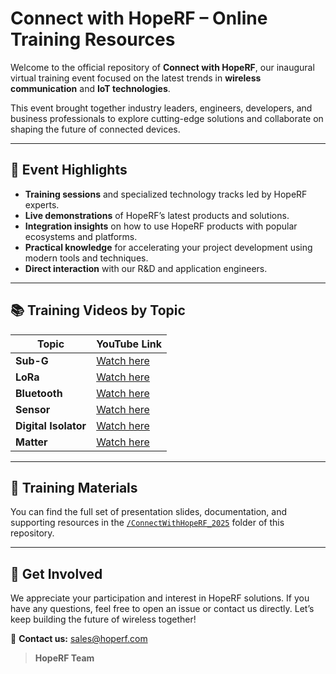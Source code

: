 # Connect with HopeRF – Online Training Resources

Welcome to the official repository of **Connect with HopeRF**, our inaugural virtual training event focused on the latest trends in **wireless communication** and **IoT technologies**.

This event brought together industry leaders, engineers, developers, and business professionals to explore cutting-edge solutions and collaborate on shaping the future of connected devices.

---

## 🎯 Event Highlights

- **Training sessions** and specialized technology tracks led by HopeRF experts.
- **Live demonstrations** of HopeRF’s latest products and solutions.
- **Integration insights** on how to use HopeRF products with popular ecosystems and platforms.
- **Practical knowledge** for accelerating your project development using modern tools and techniques.
- **Direct interaction** with our R&D and application engineers.

---

## 📚 Training Videos by Topic

| Topic | YouTube Link |
|-------|--------------|
| **Sub-G** | [Watch here](https://www.youtube.com/watch?v=omUvmrRVkrA) | [Presentation](https://github.com/HOPE-MICROELECTRONICS/training/blob/main/ConnectWithHopeRF_2025/HopeRF%20Sub-1G%20Products%20Introduction-v1.0.pdf)
| **LoRa** | [Watch here](https://www.youtube.com/watch?v=Ny3lf7eRJEU) | [Presentation](https://github.com/HOPE-MICROELECTRONICS/training/blob/main/ConnectWithHopeRF_2025/HOPERF%20LoRa%26Sub-1%20GHz%20Soution%20Introduction%20-%20EN.pdf)
| **Bluetooth** | [Watch here](https://www.youtube.com/watch?v=JuvTlYeUOJQ) | [Presentation](https://github.com/HOPE-MICROELECTRONICS/training/blob/main/ConnectWithHopeRF_2025/HopeRF%20Bluetooth%20Product%20Introduction_v1.2.pdf)
| **Sensor** | [Watch here](https://www.youtube.com/watch?v=hHoG_lCx51c) | [Presentation](https://github.com/HOPE-MICROELECTRONICS/training/blob/main/ConnectWithHopeRF_2025/HOPERF%C2%A0Sensor%C2%A0Products%C2%A0Introduction_v1.0.pdf)
| **Digital Isolator** | [Watch here](https://www.youtube.com/watch?v=EmYpOogU7Lc) | [Presentation](https://github.com/HOPE-MICROELECTRONICS/training/blob/main/ConnectWithHopeRF_2025/HopeRF%20Digital%20Isolator%20Introduction_v1.0.pdf)
| **Matter** | [Watch here](https://www.youtube.com/watch?v=Ofj3je62vAE) | [Presentation](https://github.com/HOPE-MICROELECTRONICS/training/blob/main/ConnectWithHopeRF_2025/HOPERF%20Matter%20Soution%20Introduction.pdf)

---

## 📄 Training Materials

You can find the full set of presentation slides, documentation, and supporting resources in the [`/ConnectWithHopeRF_2025`](./ConnectWithHopeRF_2025) folder of this repository.

---

## 🙌 Get Involved

We appreciate your participation and interest in HopeRF solutions. If you have any questions, feel free to open an issue or contact us directly. Let’s keep building the future of wireless together!

📧 **Contact us:** [sales@hoperf.com](mailto:sales@hoperf.com)

> **HopeRF Team**